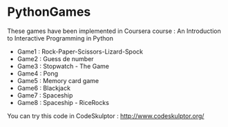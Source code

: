 # PythonGames

These games have been implemented in Coursera course : An Introduction to Interactive Programming in Python

* Game1 : Rock-Paper-Scissors-Lizard-Spock
* Game2 : Guess de number
* Game3 : Stopwatch - The Game
* Game4 : Pong
* Game5 : Memory card game
* Game6 : Blackjack
* Game7 : Spaceship
* Game8 : Spaceship - RiceRocks

You can try this code in CodeSkulptor :  http://www.codeskulptor.org/
